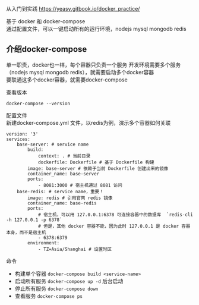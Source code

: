 从入门到实践
https://yeasy.gitbook.io/docker_practice/

基于 docker 和 docker-compose   
通过配置文件，可以一键启动所有的运行环境，nodejs mysql mongodb redis 

## 介绍docker-compose   
单一职责，docker也一样，每个容器只负责一个服务
开发环境需要多个服务（nodejs mysql mongodb redis），就需要启动多个docker容器  
要联通这多个docker容器，就需要docker-compose  

查看版本

    docker-compose --version

配置文件  
新建docker-compose.yml 文件，以redis为例，演示多个容器如何关联

    version: '3'
    services:
        base-server: # service name
            build:
                context: . # 当前目录
                dockerfile: Dockerfile # 基于 Dockerfile 构建
            image: base-server # 依赖于当前 Dockerfile 创建出来的镜像
            container_name: base-server
            ports:
                - 8081:3000 # 宿主机通过 8081 访问
        base-redis: # service name，重要！
            image: redis # 引用官网 redis 镜像
            container_name: base-redis
            ports:
                # 宿主机，可以用 127.0.0.1:6378 可连接容器中的数据库  `redis-cli -h 127.0.0.1 -p 6378`
                # 但是，其他 docker 容器不能，因为此时 127.0.0.1 是 docker 容器本身，而不是宿主机
                - 6378:6379
            environment:
                - TZ=Asia/Shanghai # 设置时区

命令 
 - 构建单个容器 `docker-compose build <service-name>`
 - 启动所有服务 `docker-compose up -d` 后台启动
 - 停止所有服务 `docker-compose down`
 - 查看服务 `docker-compose ps`





